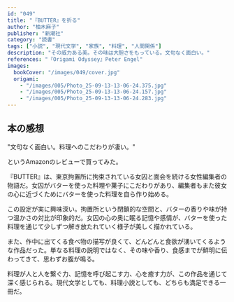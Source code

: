 ```yaml
---
id: "049"
title: "『BUTTER』を折る"
author: "柚木麻子"
publisher: "新潮社"
category: "読書"
tags: ["小説", "現代文学", "家族", "料理", "人間関係"]
description: "その威力ある美。その味は大胆さをもっている。文句なく面白い。"
references: "『Origami Odyssey』Peter Engel"
images:
  bookCover: "/images/049/cover.jpg"
  origami:
    - "/images/005/Photo_25-09-13-13-06-24.375.jpg"
    - "/images/005/Photo_25-09-13-13-06-24.157.jpg"
    - "/images/005/Photo_25-09-13-13-06-24.283.jpg"
---
```


## 本の感想

"文句なく面白い。料理へのこだわりが凄い。"

というAmazonのレビューで買ってみた。

『BUTTER』は、東京拘置所に拘束されている女囚と面会を続ける女性編集者の物語だ。女囚がバターを使った料理や菓子にこだわりがあり、編集者もまた彼女の心に近づくためにバターを使った料理を自ら作り始める。

この設定が実に興味深い。拘置所という閉鎖的な空間と、バターの香りや味が持つ温かさの対比が印象的だ。女囚の心の奥に眠る記憶や感情が、バターを使った料理を通じて少しずつ解き放たれていく様子が美しく描かれている。

また、作中に出てくる食べ物の描写が良くて、どんどんと食欲が湧いてくるような作品だった。単なる料理の説明ではなく、その味や香り、食感までが鮮明に伝わってきて、思わずお腹が鳴る。

料理が人と人を繋ぐ力、記憶を呼び起こす力、心を癒す力が、この作品を通じて深く感じられる。現代文学としても、料理小説としても、どちらも満足できる一冊だ。
